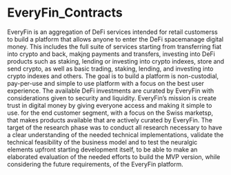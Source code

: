 # EveryFin_Contracts
EveryFin is an aggregation of DeFi services intended for retail customerss to build a platform that allows anyone to enter the DeFi spacemanage digital money. This includes the full suite of services starting from transferring fiat into crypto and back, makjng payments and transfers, investing into DeFi products such as staking, lending or investing into crypto indexes, store and send crypto, as well as basic trading, staking, lending, and investing into crypto indexes and others. The goal is to build a platform is non-custodial, pay-per-use and simple to use platform with a focus on the best user experience. The available DeFi investments are curated by EveryFin with considerations given to security and liquidity. EveryFin’s mission is create trust in digital money by giving everyone access and making it simple to use. for the end customer segment, with a focus on the Swiss marketsp, that makes products available that are actively curated by EveryFin.      The target of the research phase was to conduct all research necessary to have a clear understanding of the needed technical implementations, validate the technical feasibility of the business model and to test the neuralgic elements upfront starting development itself, to be able to make an elaborated evaluation of the needed efforts to build the MVP version, while considering the future requirements, of the EveryFin platform. 
